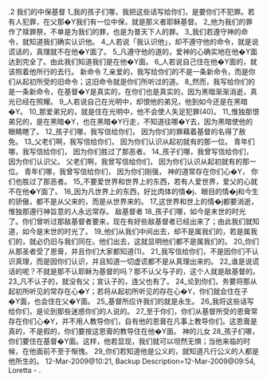 .2 
我们的中保基督 
1_我的孩子们哪，我把这些话写给你们，是要你们不犯罪。若有人犯罪，在父那�Y我们有一位中保，就是那义者耶稣基督。 2_他为我们的罪作了赎罪祭，不单是为我们的罪，也是为普天下人的罪。 
3_我们若遵守神的命令，就知道我们确实认识他。 4_人若说「我认识他」，却不遵守他的命令，就是说谎话的，真理就不在他�Y面了。 5_凡遵守他的道的，爱神的心确实地在他�Y面达到完全了。由此我们知道我们是在他�Y面。 6_人若说自己住在他�Y面的，就该照着他所行的去行。 
新命令 
7_亲爱的，我写给你们的不是一条新命令，而是你们从起初所受的旧命令；这旧命令就是你们所听过的道。 8_然而，我写给你们的是一条新命令，在基督�Y是真实的，在你们也是真实的，因为黑暗渐渐消逝，真光已经在照耀。 
9_人若说自己在光明中，却恨他的弟兄，他到如今还是在黑暗�Y。 10_那爱弟兄的，就是住在光明中，他不会使人失足犯罪(40)。 11_惟独那恨弟兄的，是在黑暗�Y，也在黑暗�Y行走，不知道往哪�Y去，因为黑暗使他的眼睛瞎了。 
12_孩子们哪，我写信给你们， 
因为你们的罪藉着基督的名得了赦免。 
13_父老们啊，我写信给你们， 
因为你们认识从起初就有的那一位。 
青年们哪，我写信给你们， 
因为你们胜过了那恶者。 
14_孩子们哪，我曾写信给你们， 
因为你们认识父。 
父老们啊，我曾写信给你们， 
因为你们认识从起初就有的那一位。 
青年们哪，我曾写信给你们， 
因为你们刚强， 
神的道常存在你们心�Y， 
你们也胜过了那恶者。 
15_不要爱世界和世界上的东西，若有人爱世界，爱父的心就不在他�Y面了。 16_因为凡世界上的东西，好比肉体的情�j、眼目的情�j和今生的骄傲，都不是从父来的，而是从世界来的。 17_这世界和世上的情�j都要消逝，惟独那遵行神旨意的人永远常存。 
敌基督者 
18_孩子们哪，如今是末世的时光了。你们曾听过那敌基督者要来，现在有好些敌基督者已经出来了；由此我们就知道，如今是末世的时光了。 19_他们从我们中间出去，却不是属我们的，若是属我们的，就必仍旧与我们同在。他们出去，这就显明他们都不是属我们的。 20_你们从那圣者受了恩膏，并且你们大家都知道(1)。 21_我写信给你们，不是因你们不认识真理，而是因你们认识，并且知道一切虚谎都不是从真理出来的。 22_谁是说谎话的呢？不就是那不认耶稣为基督的吗？那不认父与子的，这个人就是敌基督的。 23_凡不认子的，就没有父；宣认子的，连父也有了。 
24_论到你们，务要将那从起初所听见的常存在心�Y；若将从起初所听见的存在心�Y，你们就会住在子�Y面，也会住在父�Y面。 25_基督所应许我们的就是永生。 
26_我将这些话写给你们，是论到那些迷惑你们的人说的。 27_至于你们，你们从基督所受的恩膏常存在你们心�Y，并不用人教导你们，自有他的恩膏在凡事上教导你们。这恩膏是真的，不是假的，你们要按这恩膏的教导住在他�Y面。 
神的儿女 
28_孩子们哪，你们要住在基督�Y面。这样，他若显现，我们就可以坦然无惧；当他来临的时候，在他面前不至于惭愧。 29_你们若知道他是公义的，就知道凡行公义的人都是他所生的。 
12-Mar-2009@10:21, Backup Description=12-Mar-2009@09:54, Loretta - 
.